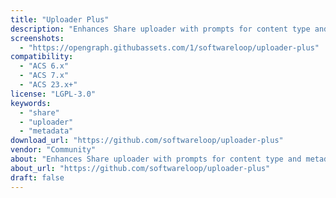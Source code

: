 ```yaml
---
title: "Uploader Plus"
description: "Enhances Share uploader with prompts for content type and metadata during upload."
screenshots:
  - "https://opengraph.githubassets.com/1/softwareloop/uploader-plus"
compatibility:
  - "ACS 6.x"
  - "ACS 7.x"
  - "ACS 23.x+"
license: "LGPL-3.0"
keywords:
  - "share"
  - "uploader"
  - "metadata"
download_url: "https://github.com/softwareloop/uploader-plus"
vendor: "Community"
about: "Enhances Share uploader with prompts for content type and metadata during upload."
about_url: "https://github.com/softwareloop/uploader-plus"
draft: false
---
```

